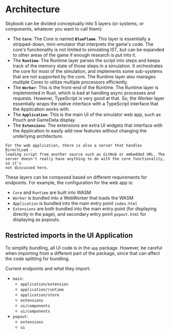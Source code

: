 # Architecture

Skybook can be divided conceptually into 5 layers (or systems, or components,
whatever you want to call them):

- The **`Core`**: The Core is named **`BlueFlame`**. This layer is essentially a stripped-down, mini-emulator
  that interprets the game's code. The core's functionality is not limited
  to simulating IST, but can be expanded to other areas of the game if enough research
  is put into it.
- The **`Runtime`**: The Runtime layer parses the script into steps and keeps track
  of the memory state of those steps in a simulation. It orchestrates the core for most
  of the simulation, and implements some sub-systems that are not supported by the core.
  The Runtime layer also manages multiple Cores to utilize multiple processors efficiently.
- The **`Worker`**: This is the front-end of the Runtime.
  The Runtime layer is implemented in Rust, which is bad at handling async processes and requests.
  However, TypeScript is very good at that. So, the Worker layer essentially wraps the native interface
  with a TypeScript interface that the Application works with.
- The **`Application`**: This is the main UI of the simulator web app, such as Pouch and GameData display.
- The **`Extensions`**: The extensions are extra UI widgets that interface with the Application
  to easily add new features without changing the underlying architecture.

```admonish info
For the web application, there is also a server that handles DirectLoad - 
loading script from another source such as GitHub or embedded URL. The
server doesn't really have anything to do with the core functionality, so it's
not discussed here.
```

These layers can be composed based on different requirements for endpoints.
For example, the configuration for the web app is:
- `Core` and `Runtime` are built into WASM
- `Worker` is bundled into a WebWorker that loads the WASM
- `Application` is bundled into the main entry point `index.html`
- `Extensions` are both bundled into the main entry point (for displaying
   directly in the page), and secondary entry point `popout.html` for displaying
   as popouts.

## Restricted imports in the UI Application
To simplify bundling, all UI code is in the `app` package.
However, be careful when importing from a different part of the package,
since that can affect the code splitting for bundling.

Current endpoints and what they import:
- `main`:
  - `application/extension`
  - `application/runtime`
  - `application/store`
  - `extensions`
  - `ui/components`
  - `ui/components`
- `popout`:
  - `extensions`
  - `ui`
